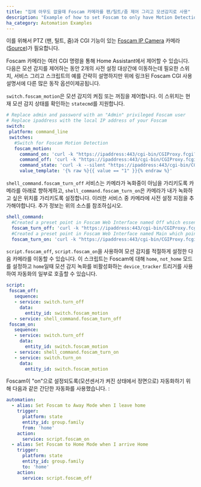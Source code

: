 ```yaml
---
title: "집에 아무도 없을때 Foscam 카메라를 팬/틸트/줌 제어 그리고 모션감지로 사용"
description: "Example of how to set Foscam to only have Motion Detection Recording while no one is home. When users are home the Foscam will indicate it is not recording by pointing down and away from users"
ha_category: Automation Examples
---
```


이를 위해서 PTZ (팬, 틸트, 줌)과 CGI 기능이 있는 [Foscam IP Camera](/integrations/foscam) 카메라 ([Source](https://www.foscam.es/descarga/Foscam-IPCamera-CGI-User-Guide-AllPlatforms-2015.11.06.pdf))가 필요합니다. 

Foscam 카메라는 여러 CGI 명령을 통해 Home Assistant에서 제어할 수 있습니다. 다음은 모션 감지를 제어하는 ​​동안 2개의 사전 설정 대상간에 이동하는데 필요한 스위치, 서비스 그리고 스크립트의 예를 간략히 설명하지만 위에 링크된 Foscam CGI 사용 설명서에 다른 많은 동작 옵션이 ​​제공됩니다.

`switch.foscam_motion`은 모션 감지의 켜짐 또는 꺼짐을 제어합니다. 이 스위치는 현재 모션 감지 상태를 확인하는 `statecmd`를 지원합니다.

```yaml
# Replace admin and password with an "Admin" privileged Foscam user
# Replace ipaddress with the local IP address of your Foscam
switch:
 platform: command_line
 switches:
   #Switch for Foscam Motion Detection
   foscam_motion:
     command_on: 'curl -k "https://ipaddress:443/cgi-bin/CGIProxy.fcgi?cmd=setMotionDetectConfig&isEnable=1&usr=admin&pwd=password"'
     command_off: 'curl -k "https://ipaddress:443/cgi-bin/CGIProxy.fcgi?cmd=setMotionDetectConfig&isEnable=0&usr=admin&pwd=password"'
     command_state: 'curl -k --silent "https://ipaddress:443/cgi-bin/CGIProxy.fcgi?cmd=getMotionDetectConfig&usr=admin&pwd=password" | grep -oP "(?<=isEnable>).*?(?=</isEnable>)"'
     value_template: '{% raw %}{{ value == "1" }}{% endraw %}'
```

`shell_command.foscam_turn_off` 서비스는 카메라가 녹화중이 아님을 가리키도록 카메라를 아래로 향하게하고, `shell_command.foscam_turn_on`은 카메라가 내가 녹화하고 싶은 위치를 가리키도록 설정합니다. 이러한 서비스 중 카메라에 사전 설정 지점을 추가해야합니다. 추가 정보는 위의 소스를 참조하십시오.

```yaml
shell_command:
  #Created a preset point in Foscam Web Interface named Off which essentially points the camera down and away
  foscam_turn_off: 'curl -k "https://ipaddress:443/cgi-bin/CGIProxy.fcgi?cmd=ptzGotoPresetPoint&name=Off&usr=admin&pwd=password"'
  #Created a preset point in Foscam Web Interface named Main which points in the direction I would like to record
  foscam_turn_on: 'curl -k "https://ipaddress:443/cgi-bin/CGIProxy.fcgi?cmd=ptzGotoPresetPoint&name=Main&usr=admin&pwd=password"'
```

`script.foscam_off`, `script.foscam_on`을 사용하여 모션 감지를 적절하게 설정한 다음 카메라를 이동할 수 있습니다. 이 스크립트는 Foscam에 대해 `home`, `not_home` 모드를 설정하고 `home`일때 모션 감지 녹화를 비활성화하는 `device_tracker` 트리거를 사용하여 자동화의 일부로 호출할 수 있습니다.

```yaml
script:
 foscam_off:
   sequence:
   - service: switch.turn_off
     data:
       entity_id: switch.foscam_motion
   - service: shell_command.foscam_turn_off
 foscam_on:
   sequence:
   - service: switch.turn_off
     data:
       entity_id: switch.foscam_motion
   - service: shell_command.foscam_turn_on
   - service: switch.turn_on
     data:
       entity_id: switch.foscam_motion
```

Foscam이 "on"으로 설정되도록(모션센서가 켜진 상태에서 정면으로) 자동화하기 위해 다음과 같은 간단한 자동화를 사용했습니다. :

```yaml
automation:
  - alias: Set Foscam to Away Mode when I leave home
    trigger:
      platform: state
      entity_id: group.family
      from: 'home'
    action:
      service: script.foscam_on
  - alias: Set Foscam to Home Mode when I arrive Home
    trigger:
      platform: state
      entity_id: group.family
      to: 'home'
    action:
      service: script.foscam_off
```

